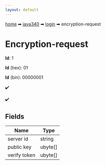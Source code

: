 ```yaml
---
layout: default
---
```


[home](/) ➡ [java340](/protocol/java340) ➡ [login](/protocol/java340/login) ➡ encryption-request

# Encryption-request

**Id**: 1

**Id** (hex): 01

**Id** (bin): 00000001

✔️

✔️

## Fields

Name | Type
---|---
server id | string
public key | ubyte[]
verify token | ubyte[]

